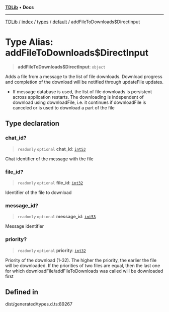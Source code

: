 [**TDLib**](../../../../../../README.md) • **Docs**

***

[TDLib](../../../../../../modules.md) / [index](../../../../../README.md) / [types](../../../README.md) / [default](../README.md) / addFileToDownloads$DirectInput

# Type Alias: addFileToDownloads$DirectInput

> **addFileToDownloads$DirectInput**: `object`

Adds a file from a message to the list of file downloads. Download progress and completion of the download will be notified through updateFile updates.

- If message database is used, the list of file downloads is persistent across application restarts. The downloading is independent of download using downloadFile, i.e. it continues if downloadFile is canceled or is used to download a part of the file

## Type declaration

### chat\_id?

> `readonly` `optional` **chat\_id**: [`int53`](int53-1.md)

Chat identifier of the message with the file

### file\_id?

> `readonly` `optional` **file\_id**: [`int32`](int32-1.md)

Identifier of the file to download

### message\_id?

> `readonly` `optional` **message\_id**: [`int53`](int53-1.md)

Message identifier

### priority?

> `readonly` `optional` **priority**: [`int32`](int32-1.md)

Priority of the download (1-32). The higher the priority, the earlier the file will be downloaded. If the priorities of two files are equal, then the last one for which downloadFile/addFileToDownloads was called will be downloaded first

## Defined in

dist/generated/types.d.ts:89267
